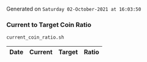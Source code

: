 Generated on `Saturday 02-October-2021 at 16:03:50`

### Current to Target Coin Ratio
`current_coin_ratio.sh`

Date|Current|Target|Ratio
---|---|---|---
